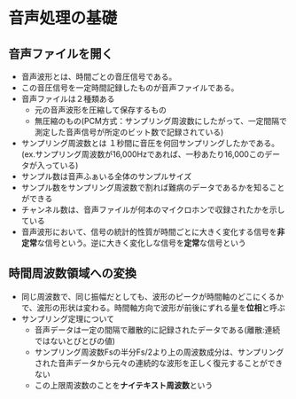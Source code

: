 # 音声処理の基礎
## 音声ファイルを開く
- 音声波形とは、時間ごとの音圧信号である。
- この音圧信号を一定時間記録したものが音声ファイルである。
- 音声ファイルは２種類ある
  - 元の音声波形を圧縮して保存するもの
  - 無圧縮のもの(PCM方式：サンプリング周波数にしたがって、一定間隔で測定した音声信号が所定のビット数で記録されている)
- サンプリング周波数とは １秒間に音圧を何回サンプリングしたかである。(ex.サンプリング周波数が16,000Hzであれば、一秒あたり16,000このデータが入っている)
- サンプル数は音声ふぁいる全体のサンプルサイズ
- サンプル数をサンプリング周波数で割れば難病のデータであるかを知ることができる
- チャンネル数は、音声ファイルが何本のマイクロホンで収録されたかを示している
- 音声波形において、信号の統計的性質が時間ごとに大きく変化する信号を**非定常**な信号という。逆に大きく変化しな信号を**定常**な信号という


## 時間周波数領域への変換
- 同じ周波数で、同じ振幅だとしても、波形のピークが時間軸のどこにくるかで、波形の形状は変わる。時間軸方向で波形が前後にずれる量を**位相**と呼ぶ
- サンプリング定理について
  - 音声データは一定の間隔で離散的に記録されたデータである(離散:連続ではないとびとびの値)
  - サンプリング周波数Fsの半分Fs/2より上の周波数成分は、サンプリングされた音声データから元々の連続的な波形を正しく復元することができない
  - この上限周波数のことを**ナイテキスト周波数**という
